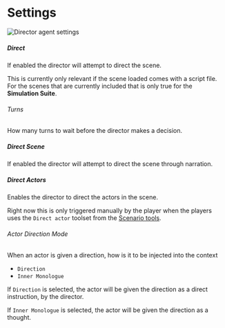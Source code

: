 # Settings

![Director agent settings](/talemate/img/0.26.0/director-agent-settings.png)

##### Direct

If enabled the director will attempt to direct the scene.

This is currently only relevant if the scene loaded comes with a script file. For the scenes that are currently included that is only true for the **Simulation Suite**.

###### Turns

How many turns to wait before the director makes a decision.

##### Direct Scene

If enabled the director will attempt to direct the scene through narration.

##### Direct Actors

Enables the director to direct the actors in the scene.

Right now this is only triggered manually by the player when the players uses the `Direct actor` toolset from the [Scenario tools](/talemate/user-guide/scenario-tools).

###### Actor Direction Mode

When an actor is given a direction, how is it to be injected into the context

- `Direction`
- `Inner Monologue`

If `Direction` is selected, the actor will be given the direction as a direct instruction, by the director.

If `Inner Monologue` is selected, the actor will be given the direction as a thought.